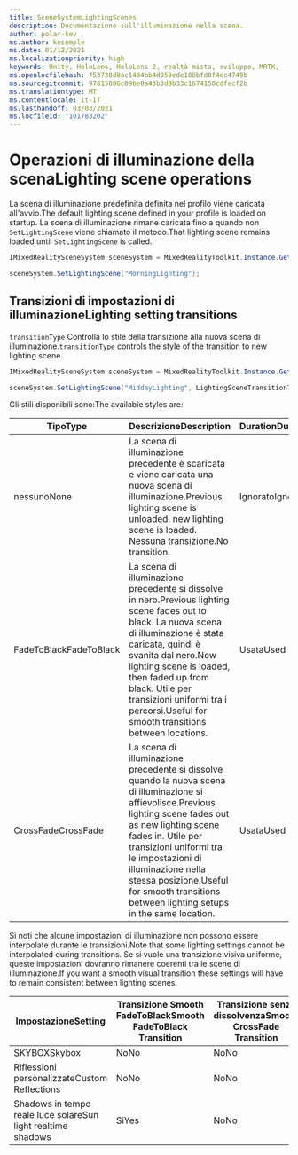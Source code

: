 ```yaml
---
title: SceneSystemLightingScenes
description: Documentazione sull'illuminazione nella scena.
author: polar-kev
ms.author: kesemple
ms.date: 01/12/2021
ms.localizationpriority: high
keywords: Unity, HoloLens, HoloLens 2, realtà mista, sviluppo, MRTK,
ms.openlocfilehash: 753738d8ac1404bb4d959ede108bfd8f4ec4749b
ms.sourcegitcommit: 97815006c09be0a43b3d9b33c1674150cdfecf2b
ms.translationtype: MT
ms.contentlocale: it-IT
ms.lasthandoff: 03/03/2021
ms.locfileid: "101783202"
---
```

# <a name="lighting-scene-operations"></a><span data-ttu-id="0d49a-104">Operazioni di illuminazione della scena</span><span class="sxs-lookup"><span data-stu-id="0d49a-104">Lighting scene operations</span></span>

<span data-ttu-id="0d49a-105">La scena di illuminazione predefinita definita nel profilo viene caricata all'avvio.</span><span class="sxs-lookup"><span data-stu-id="0d49a-105">The default lighting scene defined in your profile is loaded on startup.</span></span> <span data-ttu-id="0d49a-106">La scena di illuminazione rimane caricata fino a quando non `SetLightingScene` viene chiamato il metodo.</span><span class="sxs-lookup"><span data-stu-id="0d49a-106">That lighting scene remains loaded until `SetLightingScene` is called.</span></span>

```c#
IMixedRealitySceneSystem sceneSystem = MixedRealityToolkit.Instance.GetService<IMixedRealitySceneSystem>();

sceneSystem.SetLightingScene("MorningLighting");
```

## <a name="lighting-setting-transitions"></a><span data-ttu-id="0d49a-107">Transizioni di impostazioni di illuminazione</span><span class="sxs-lookup"><span data-stu-id="0d49a-107">Lighting setting transitions</span></span>

<span data-ttu-id="0d49a-108">`transitionType` Controlla lo stile della transizione alla nuova scena di illuminazione.</span><span class="sxs-lookup"><span data-stu-id="0d49a-108">`transitionType` controls the style of the transition to new lighting scene.</span></span>

```c#
IMixedRealitySceneSystem sceneSystem = MixedRealityToolkit.Instance.GetService<IMixedRealitySceneSystem>();

sceneSystem.SetLightingScene("MiddayLighting", LightingSceneTransitionType.CrossFade);
```

<span data-ttu-id="0d49a-109">Gli stili disponibili sono:</span><span class="sxs-lookup"><span data-stu-id="0d49a-109">The available styles are:</span></span>

<span data-ttu-id="0d49a-110">Tipo</span><span class="sxs-lookup"><span data-stu-id="0d49a-110">Type</span></span> | <span data-ttu-id="0d49a-111">Descrizione</span><span class="sxs-lookup"><span data-stu-id="0d49a-111">Description</span></span> | <span data-ttu-id="0d49a-112">Duration</span><span class="sxs-lookup"><span data-stu-id="0d49a-112">Duration</span></span>
--- | --- | ---
<span data-ttu-id="0d49a-113">nessuno</span><span class="sxs-lookup"><span data-stu-id="0d49a-113">None</span></span> | <span data-ttu-id="0d49a-114">La scena di illuminazione precedente è scaricata e viene caricata una nuova scena di illuminazione.</span><span class="sxs-lookup"><span data-stu-id="0d49a-114">Previous lighting scene is unloaded, new lighting scene is loaded.</span></span> <span data-ttu-id="0d49a-115">Nessuna transizione.</span><span class="sxs-lookup"><span data-stu-id="0d49a-115">No transition.</span></span> | <span data-ttu-id="0d49a-116">Ignorato</span><span class="sxs-lookup"><span data-stu-id="0d49a-116">Ignored</span></span>
<span data-ttu-id="0d49a-117">FadeToBlack</span><span class="sxs-lookup"><span data-stu-id="0d49a-117">FadeToBlack</span></span> | <span data-ttu-id="0d49a-118">La scena di illuminazione precedente si dissolve in nero.</span><span class="sxs-lookup"><span data-stu-id="0d49a-118">Previous lighting scene fades out to black.</span></span> <span data-ttu-id="0d49a-119">La nuova scena di illuminazione è stata caricata, quindi è svanita dal nero.</span><span class="sxs-lookup"><span data-stu-id="0d49a-119">New lighting scene is loaded, then faded up from black.</span></span> <span data-ttu-id="0d49a-120">Utile per transizioni uniformi tra i percorsi.</span><span class="sxs-lookup"><span data-stu-id="0d49a-120">Useful for smooth transitions between locations.</span></span> | <span data-ttu-id="0d49a-121">Usata</span><span class="sxs-lookup"><span data-stu-id="0d49a-121">Used</span></span>
<span data-ttu-id="0d49a-122">CrossFade</span><span class="sxs-lookup"><span data-stu-id="0d49a-122">CrossFade</span></span> | <span data-ttu-id="0d49a-123">La scena di illuminazione precedente si dissolve quando la nuova scena di illuminazione si affievolisce.</span><span class="sxs-lookup"><span data-stu-id="0d49a-123">Previous lighting scene fades out as new lighting scene fades in.</span></span> <span data-ttu-id="0d49a-124">Utile per transizioni uniformi tra le impostazioni di illuminazione nella stessa posizione.</span><span class="sxs-lookup"><span data-stu-id="0d49a-124">Useful for smooth transitions between lighting setups in the same location.</span></span> | <span data-ttu-id="0d49a-125">Usata</span><span class="sxs-lookup"><span data-stu-id="0d49a-125">Used</span></span>

<span data-ttu-id="0d49a-126">Si noti che alcune impostazioni di illuminazione non possono essere interpolate durante le transizioni.</span><span class="sxs-lookup"><span data-stu-id="0d49a-126">Note that some lighting settings cannot be interpolated during transitions.</span></span> <span data-ttu-id="0d49a-127">Se si vuole una transizione visiva uniforme, queste impostazioni dovranno rimanere coerenti tra le scene di illuminazione.</span><span class="sxs-lookup"><span data-stu-id="0d49a-127">If you want a smooth visual transition these settings will have to remain consistent between lighting scenes.</span></span>

<span data-ttu-id="0d49a-128">Impostazione</span><span class="sxs-lookup"><span data-stu-id="0d49a-128">Setting</span></span> | <span data-ttu-id="0d49a-129">Transizione Smooth FadeToBlack</span><span class="sxs-lookup"><span data-stu-id="0d49a-129">Smooth FadeToBlack Transition</span></span> | <span data-ttu-id="0d49a-130">Transizione senza dissolvenza</span><span class="sxs-lookup"><span data-stu-id="0d49a-130">Smooth CrossFade Transition</span></span>
--- | --- | ---
<span data-ttu-id="0d49a-131">SKYBOX</span><span class="sxs-lookup"><span data-stu-id="0d49a-131">Skybox</span></span> | <span data-ttu-id="0d49a-132">No</span><span class="sxs-lookup"><span data-stu-id="0d49a-132">No</span></span> | <span data-ttu-id="0d49a-133">No</span><span class="sxs-lookup"><span data-stu-id="0d49a-133">No</span></span>
<span data-ttu-id="0d49a-134">Riflessioni personalizzate</span><span class="sxs-lookup"><span data-stu-id="0d49a-134">Custom Reflections</span></span> | <span data-ttu-id="0d49a-135">No</span><span class="sxs-lookup"><span data-stu-id="0d49a-135">No</span></span> | <span data-ttu-id="0d49a-136">No</span><span class="sxs-lookup"><span data-stu-id="0d49a-136">No</span></span>
<span data-ttu-id="0d49a-137">Shadows in tempo reale luce solare</span><span class="sxs-lookup"><span data-stu-id="0d49a-137">Sun light realtime shadows</span></span> | <span data-ttu-id="0d49a-138">Sì</span><span class="sxs-lookup"><span data-stu-id="0d49a-138">Yes</span></span> | <span data-ttu-id="0d49a-139">No</span><span class="sxs-lookup"><span data-stu-id="0d49a-139">No</span></span>
